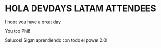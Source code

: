 ﻿# HOLA DEVDAYS LATAM ATTENDEES

I hope you have a great day

You too Phil!

Saludos! Sigan aprendiendo con todo el power 2.0!
